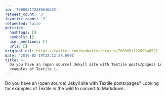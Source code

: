 ```yaml
---
id: '700805172289646592'
retweet_count: '3'
favorite_count: '3'
retweeted: false
entities:
  hashtags: []
  symbols: []
  user_mentions: []
  urls: []
original_url: https://twitter.com/benbalter/status/700805172289646592
date: '2016-02-19T22:12:28.000Z'
title: >-
  Do you have an (open source) Jekyll site with Textile posts/pages? Looking for
  examples of Textile i…
---
```


Do you have an (open source) Jekyll site with Textile posts/pages? Looking for examples of Textile in the wild to convert to Markdown.